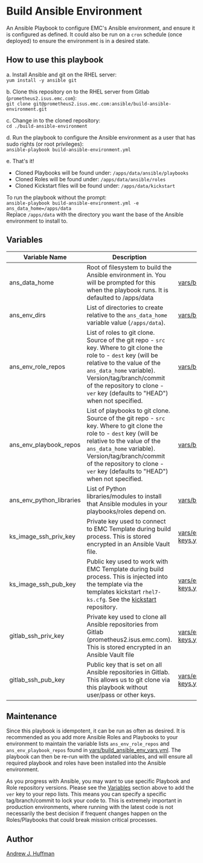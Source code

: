 # Build Ansible Environment
An Ansible Playbook to configure EMC's Ansible environment, and ensure it is configured as defined.  It could also be run on a `cron` schedule (once deployed) to ensure the environment is in a desired state.

## How to use this playbook
  a. Install Ansible and git on the RHEL server:  
  `yum install -y ansible git`

  b. Clone this repository on to the RHEL server from Gitlab (`prometheus2.isus.emc.com`):  
  `git clone git@prometheus2.isus.emc.com:ansible/build-ansible-environment.git`

  c. Change in to the cloned repository:  
  `cd ./build-ansible-environment`

  d. Run the playbook to configure the Ansible environment as a user that has sudo rights (or root privileges):  
  `ansible-playbook build-ansible-environment.yml`

  e. That's it!  
  * Cloned Playbooks will be found under: `/apps/data/ansible/playbooks`
  * Cloned Roles will be found under: `/apps/data/ansible/roles`
  * Cloned Kickstart files will be found under: `/apps/data/kickstart`

To run the playbook without the prompt:  
`ansible-playbook build-ansible-environment.yml -e ans_data_home=/apps/data`  
Replace `/apps/data` with the directory you want the base of the Ansible environment to install to.

## Variables
| Variable Name | Description | Variable File | Type |
| --- | --- | --- | :---: |
| ans_data_home | Root of filesystem to build the Ansible environment in. You will be prompted for this when the playbook runs.  It is defaulted to /apps/data | [vars/build_ansible_env_vars.yml](vars/build_ansible_env_vars.yml) | string |
| ans_env_dirs | List of directories to create relative to the `ans_data_home` variable value (`/apps/data`). | [vars/build_ansible_env_vars.yml](vars/build_ansible_env_vars.yml) | list |
| ans_env_role_repos | List of roles to git clone.  Source of the git repo - `src` key.  Where to git clone the role to - `dest` key (will be relative to the value of the `ans_data_home` variable). Version/tag/branch/commit of the repository to clone - `ver` key (defaults to "HEAD") when not specified. | [vars/build_ansible_env_vars.yml](vars/build_ansible_env_vars.yml) | list of dictionaries |
| ans_env_playbook_repos | List of playbooks to git clone.  Source of the git repo - `src` key.  Where to git clone the role to - `dest` key (will be relative to the value of the `ans_data_home` variable). Version/tag/branch/commit of the repository to clone - `ver` key (defaults to "HEAD") when not specified. | [vars/build_ansible_env_vars.yml](vars/build_ansible_env_vars.yml) | list of dictionaries |
| ans_env_python_libraries | List of Python libraries/modules to install that Ansible modules in your playbooks/roles depend on. | [vars/build_ansible_env_vars.yml](vars/build_ansible_env_vars.yml) | list |
| ks_image_ssh_priv_key | Private key used to connect to EMC Template during build process. This is stored encrypted in an Ansible Vault file. | [vars/encrypted-ssh-priv-keys.yml](vars/encrypted-ssh-priv-keys.yml) | string |
| ks_image_ssh_pub_key | Public key used to work with EMC Template during build process.  This is injected into the template via the templates kickstart `rhel7-ks.cfg`.  See the [kickstart](https://prometheus2.isus.emc.com/ansible/emc-vm-template-kickstart) repository. | [vars/encrypted-ssh-priv-keys.yml](vars/encrypted-ssh-priv-keys.yml) | string |
| gitlab_ssh_priv_key | Private key used to clone all Ansible repositories from Gitlab (prometheus2.isus.emc.com).  This is stored encrypted in an Ansible Vault file | [vars/encrypted-ssh-priv-keys.yml](vars/encrypted-ssh-priv-keys.yml) | string |
| gitlab_ssh_pub_key | Public key that is set on all Ansible repositories in Gitlab.  This allows us to git clone via this playbook without user/pass or other keys. | [vars/encrypted-ssh-priv-keys.yml](vars/encrypted-ssh-priv-keys.yml) | string |

## Maintenance
Since this playbook is idempotent, it can be run as often as desired.  It is recommended as you add more Ansible Roles and Playbooks to your environment to maintain the variable lists `ans_env_role_repos` and `ans_env_playbook_repos` found in [vars/build_ansible_env_vars.yml](vars/build_ansible_env_vars.yml).  The playbook can then be re-run with the updated variables, and will ensure all required playbook and roles have been installed into the Ansible environment.

As you progress with Ansible, you may want to use specific Playbook and Role repository versions.  Please see the [Variables](#Variables) section above to add the `ver` key to your repo lists.  This means you can specify a specific tag/branch/commit to lock your code to.  This is extremely important in production environments, where running with the latest code is not necessarily the best decision if frequent changes happen on the Roles/Playbooks that could break mission critical processes.

## Author
[Andrew J. Huffman](mailto:ahuffman@redhat.com)
